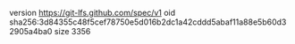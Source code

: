 version https://git-lfs.github.com/spec/v1
oid sha256:3d84355c48f5cef78750e5d016b2dc1a42cddd5abaf11a88e5b60d32905a4ba0
size 3356
